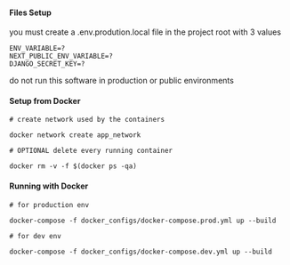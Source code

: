 #### Files Setup

you must create a .env.prodution.local file in the project root with 3 values

```
ENV_VARIABLE=?
NEXT_PUBLIC_ENV_VARIABLE=?
DJANGO_SECRET_KEY=?
```

do not run this software in production or public environments


#### Setup from Docker

```
# create network used by the containers

docker network create app_network

# OPTIONAL delete every running container

docker rm -v -f $(docker ps -qa)
```

#### Running with Docker

```
# for production env

docker-compose -f docker_configs/docker-compose.prod.yml up --build

# for dev env

docker-compose -f docker_configs/docker-compose.dev.yml up --build

```